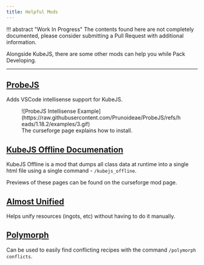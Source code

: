 ```yaml
---
title: Helpful Mods
---
```


!!! abstract "Work In Progress"
    The contents found here are not completely documented, please consider submitting a Pull Request with additional information.


Alongside KubeJS, there are some other mods can help you while Pack Developing.

---

## [ProbeJS](https://www.curseforge.com/minecraft/mc-mods/probejs)
Adds VSCode intellisense support for KubeJS.

<figure markdown="span">
    ![ProbeJS Intellisense Example](https://raw.githubusercontent.com/Prunoideae/ProbeJS/refs/heads/1.18.2/examples/3.gif)
    <figcaption>The curseforge page explains how to install.</figcaption>
</figure>

## [KubeJS Offline Documenation](https://www.curseforge.com/minecraft/mc-mods/kubejs-offline)
KubeJS Offline is a mod that dumps all class data at runtime into a single html file using a single command - `/kubejs_offline`.

Previews of these pages can be found on the curseforge mod page.

## [Almost Unified](https://www.curseforge.com/minecraft/mc-mods/almost-unified)
Helps unify resources (ingots, etc) without having to do it manually. 

## [Polymorph](https://www.curseforge.com/minecraft/mc-mods/polymorph)
Can be used to easily find conflicting recipes with the command `/polymorph conflicts`.